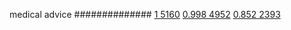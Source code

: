 


medical advice
##############
[1 5160](https://www.phylliida.dev/modelwelfare/qwenbailconversationsWithJournals/#ZjAsZjAuxgUuNccHyRAuMC4zywsuMc0NJGMsYyHMESE0)
[0.998 4952](https://www.phylliida.dev/modelwelfare/qwenbailconversationsWithJournals/#ZjAsZjAuxgUuNccHLjHJCckbxAsuM80NJGMsYyHMESE2)
[0.852 2393](https://www.phylliida.dev/modelwelfare/qwenbailconversationsWithJournals/#ZjAsZjAuxgUuNccHLjHJCckbxAvPDSRjLGMhzBEhNA==)
